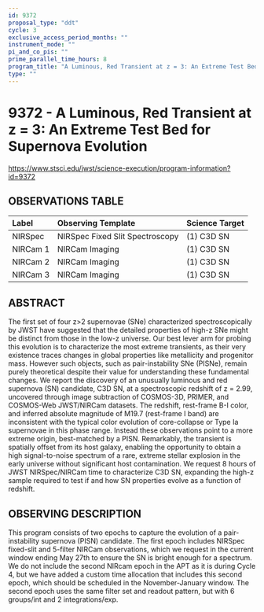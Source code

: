 ```yaml
---
id: 9372
proposal_type: "ddt"
cycle: 3
exclusive_access_period_months: ""
instrument_mode: ""
pi_and_co_pis: ""
prime_parallel_time_hours: 8
program_title: "A Luminous, Red Transient at z = 3: An Extreme Test Bed for Supernova Evolution"
type: ""
---
```

# 9372 - A Luminous, Red Transient at z = 3: An Extreme Test Bed for Supernova Evolution
https://www.stsci.edu/jwst/science-execution/program-information?id=9372
## OBSERVATIONS TABLE
| Label              | Observing Template             | Science Target |
| :----------------- | :----------------------------- | :------------- |
| NIRSpec            | NIRSpec Fixed Slit Spectroscopy | (1) C3D SN     |
| NIRCam 1           | NIRCam Imaging                 | (1) C3D SN     |
| NIRCam 2           | NIRCam Imaging                 | (1) C3D SN     |
| NIRCam 3           | NIRCam Imaging                 | (1) C3D SN     |

## ABSTRACT

The first set of four z>2 supernovae (SNe) characterized spectroscopically by JWST have suggested that the detailed properties of high-z SNe might be distinct from those in the low-z universe. Our best lever arm for probing this evolution is to characterize the most extreme transients, as their very existence traces changes in global properties like metallicity and progenitor mass. However such objects, such as pair-instability SNe (PISNe), remain purely theoretical despite their value for understanding these fundamental changes. We report the discovery of an unusually luminous and red supernova (SN) candidate, C3D SN, at a spectroscopic redshift of z = 2.99, uncovered through image subtraction of COSMOS-3D, PRIMER, and COSMOS-Web JWST/NIRCam datasets. The redshift, rest-frame B-I color, and inferred absolute magnitude of M19.7 (rest-frame I band) are inconsistent with the typical color evolution of core-collapse or Type Ia supernovae in this phase range. Instead these observations point to a more extreme origin, best-matched by a PISN. Remarkably, the transient is spatially offset from its host galaxy, enabling the opportunity to obtain a high signal-to-noise spectrum of a rare, extreme stellar explosion in the early universe without significant host contamination. We request 8 hours of JWST NIRSpec/NIRCam time to characterize C3D SN, expanding the high-z sample required to test if and how SN properties evolve as a function of redshift.

## OBSERVING DESCRIPTION

This program consists of two epochs to capture the evolution of a pair-instability supernova (PISN) candidate. The first epoch includes NIRSpec fixed-slit and 5-filter NIRCam observations, which we request in the current window ending May 27th to ensure the SN is bright enough for a spectrum. We do not include the second NIRcam epoch in the APT as it is during Cycle 4, but we have added a custom time allocation that includes this second epoch, which should be scheduled in the November-January window. The second epoch uses the same filter set and readout pattern, but with 6 groups/int and 2 integrations/exp.